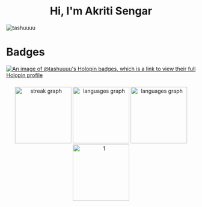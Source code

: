 <h1 align="center">Hi, I'm Akriti Sengar</h1>

<p align="left"> <img src="https://komarev.com/ghpvc/?username=tashuuuu&label=Profile%20views&color=0e75b6&style=flat" alt="tashuuuu" /> </p>

# Badges
[![An image of @tashuuuu's Holopin badges, which is a link to view their full Holopin profile](https://holopin.me/tashuuuu)](https://holopin.io/@tashuuuu)


###

<div align="center">
  <img src="https://streak-stats.demolab.com?user=Tashuuuu&locale=en&mode=daily&theme=dracula&hide_border=false&border_radius=5" height="150" alt="streak graph"  />
  <img src="https://github-readme-stats-sigma-five.vercel.app/api?username=Tashuuuu&theme=dark&hide_border=false&include_all_commits=true&count_private=true" height="150" alt="languages graph" />

  <img src="https://github-readme-stats.vercel.app/api/top-langs?username=Tashuuuu&locale=en&hide_title=false&layout=compact&card_width=320&langs_count=7&theme=dracula&hide_border=false" height="150" alt="languages graph"  />
  <img src="https://github-profile-summary-cards.vercel.app/api/cards/profile-details?username=Tashuuuu&theme=monokai"  display=block height="150"  alt="1" >
</div>

###
